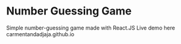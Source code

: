 # Number Guessing Game
Simple number-guessing game made with React.JS
Live demo here carmentandadjaja.github.io
